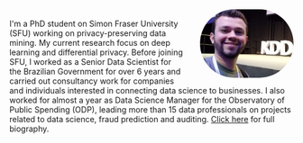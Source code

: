 <img id="minhafoto" src="images/eukdd.png" style="float: right; max-width: 33%; margin: 0 0 1em 2em; border-radius: 999px" alt="Ricardo"/>
<br/>I'm a PhD student on Simon Fraser University (SFU) working on privacy-preserving data mining. My current research focus on deep learning and differential privacy. Before joining SFU, I worked as a Senior Data Scientist for the Brazilian Government for over 6 years and carried out consultancy work for companies and individuals interested in connecting data science to businesses. I also worked for almost a year as Data Science Manager for the Observatory of Public Spending (ODP), leading more than 15 data professionals on projects related to data science, fraud prediction and auditing. <a href="/about">Click here</a> for full biography.

